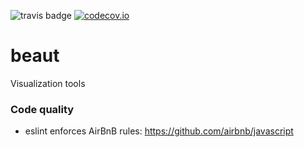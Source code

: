 ![travis badge](https://travis-ci.org/ihmeuw/beaut.svg) [![codecov.io](https://codecov.io/github/ihmeuw/beaut/coverage.svg?branch=master)](https://codecov.io/github/ihmeuw/beaut?branch=master)

# beaut
Visualization tools

### Code quality
  - eslint enforces AirBnB rules: https://github.com/airbnb/javascript